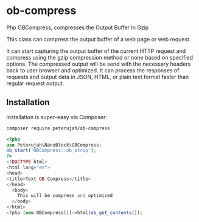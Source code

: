 # ob-compress
Php OBCompress, compresses the Output Buffer In Gzip

This class can compress the output buffer of a web page or web request.

It can start capturing the output buffer of the current HTTP request and compress using the gzip compression method or none based on specified options. The compressed output will be send with the necessary headers back to user browser and optimized. It can process the responses of requests and output data in JSON, HTML, or plain text format faster than regular request output.

## Installation

Installation is super-easy via Composer:
```md
composer require peterujah/ob-compress
```


```php 
<?php 
use Peterujah\NanoBlock\OBCompress;
ob_start('OBCompress::ob_strip');
?>
<!DOCTYPE html>
<html lang="en">
<head>
<title>Text OB Compress</title>
</head>
  <body>
    This will be compress and optimized
  </body>
</html>
<?php (new OBCompress())->html(ob_get_contents());
```
